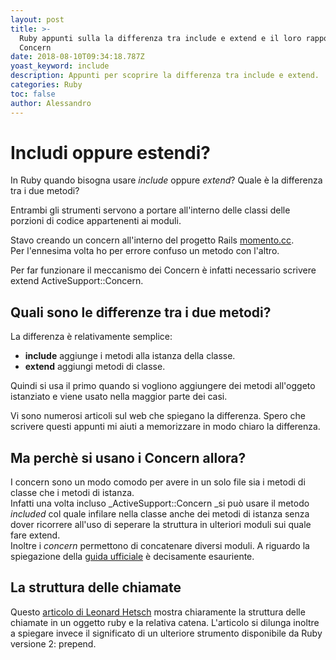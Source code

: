 ```yaml
---
layout: post
title: >-
  Ruby appunti sulla la differenza tra include e extend e il loro rapporto con i
  Concern
date: 2018-08-10T09:34:18.787Z
yoast_keyword: include
description: Appunti per scoprire la differenza tra include e extend.
categories: Ruby
toc: false
author: Alessandro
---
```

# Includi oppure estendi?

In Ruby quando bisogna usare _include_ oppure _extend_?
Quale è la differenza tra i due metodi?

Entrambi gli strumenti servono a portare all'interno delle classi delle porzioni di codice appartenenti ai moduli.

Stavo creando un concern all'interno del progetto Rails [momento.cc](http://momento.cc).  
Per l'ennesima volta ho per errore confuso un metodo con l'altro.

Per far funzionare il meccanismo dei Concern è infatti necessario scrivere extend ActiveSupport::Concern.

## Quali sono le differenze tra i due metodi?

La differenza è relativamente semplice:

- **include** aggiunge i metodi alla istanza della classe.
- **extend** aggiungi metodi di classe.

Quindi si usa il primo quando si vogliono aggiungere dei metodi all'oggeto istanziato e viene usato nella maggior parte dei casi.

Vi sono numerosi articoli sul web che spiegano la differenza.
Spero che scrivere questi appunti mi aiuti a memorizzare in modo chiaro la differenza.

## Ma perchè si usano i Concern allora?

I concern sono un modo comodo per avere in un solo file sia i metodi di classe che i metodi di istanza.  
Infatti una volta incluso _ActiveSupport::Concern _si può usare il metodo _included_ col quale infilare nella classe anche dei metodi di istanza senza dover ricorrere all'uso di seperare la struttura in ulteriori moduli sui quale fare extend.  
Inoltre i _concern_ permettono di concatenare diversi moduli.
A riguardo la spiegazione della [guida ufficiale](https://api.rubyonrails.org/classes/ActiveSupport/Concern.html#method-i-included) è decisamente esauriente.

## La struttura delle chiamate

Questo [articolo di Leonard Hetsch](https://medium.com/@leo_hetsch/ruby-modules-include-vs-prepend-vs-extend-f09837a5b073) mostra chiaramente la struttura delle chiamate in un oggetto ruby e la relativa catena.
L'articolo si dilunga inoltre a spiegare invece il significato di un ulteriore strumento disponibile da Ruby versione 2: prepend.
